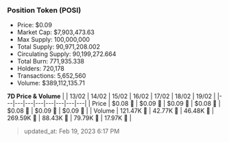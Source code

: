 
  ### Position Token (POSI)
  - Price: $0.09
  - Market Cap: $7,903,473.63
  - Max Supply: 100,000,000
  - Total Supply: 90,971,208.002
  - Circulating Supply: 90,199,272.664
  - Total Burn: 771,935.338
  - Holders: 720,178
  - Transactions: 5,652,560
  - Volume: $389,112,135.71

  **7D Price & Volume**
  | | 13&#x2F;02 | 14&#x2F;02 | 15&#x2F;02 | 16&#x2F;02 | 17&#x2F;02 | 18&#x2F;02 | 19&#x2F;02 |
  |---|---|---|---|---|---|---|---|
  | Price | $0.08 🔻 | $0.09 🚀 | $0.09 🚀 | $0.08 🔻 | $0.08 🚀 | $0.09 🚀 | $0.09 🔻 |
  | Volume | 121.47K 🚀 | 42.77K 🔻 | 46.48K 🚀 | 269.59K 🚀 | 88.43K 🔻 | 79.79K 🔻 | 17.97K 🔻 |

  > updated_at: Feb 19, 2023 6:17 PM
